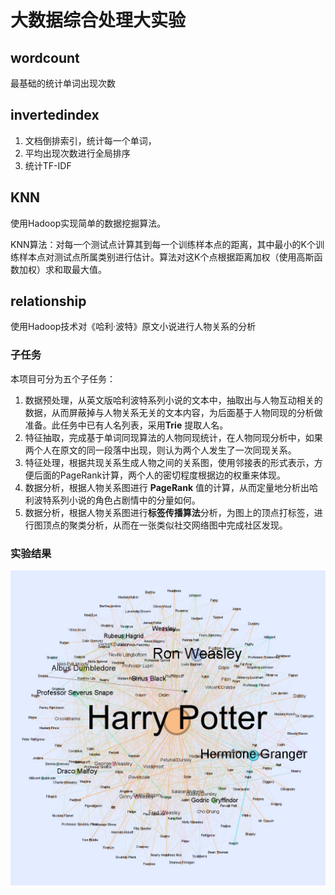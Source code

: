 # 大数据综合处理大实验

## wordcount
最基础的统计单词出现次数

## invertedindex

1. 文档倒排索引，统计每一个单词，
2. 平均出现次数进行全局排序
3. 统计TF-IDF

## KNN

使用Hadoop实现简单的数据挖掘算法。

KNN算法：对每一个测试点计算其到每一个训练样本点的距离，其中最小的K个训练样本点对测试点所属类别进行估计。算法对这K个点根据距离加权（使用高斯函数加权）求和取最大值。

## relationship

使用Hadoop技术对《哈利·波特》原文小说进行人物关系的分析
### 子任务
本项目可分为五个子任务：
1. 数据预处理，从英文版哈利波特系列小说的文本中，抽取出与人物互动相关的数据，从而屏蔽掉与人物关系无关的文本内容，为后面基于人物同现的分析做准备。此任务中已有人名列表，采用**Trie** 提取人名。
2. 特征抽取，完成基于单词同现算法的人物同现统计，在人物同现分析中，如果两个人在原文的同一段落中出现，则认为两个人发生了一次同现关系。
3. 特征处理，根据共现关系生成人物之间的关系图，使用邻接表的形式表示，方便后面的PageRank计算，两个人的密切程度根据边的权重来体现。
4. 数据分析，根据人物关系图进行 **PageRank** 值的计算，从而定量地分析出哈利波特系列小说的角色占剧情中的分量如何。
5. 数据分析，根据人物关系图进行**标签传播算法**分析，为图上的顶点打标签，进行图顶点的聚类分析，从而在一张类似社交网络图中完成社区发现。

### 实验结果

![实验结果](./relationship/result/result.jpg)